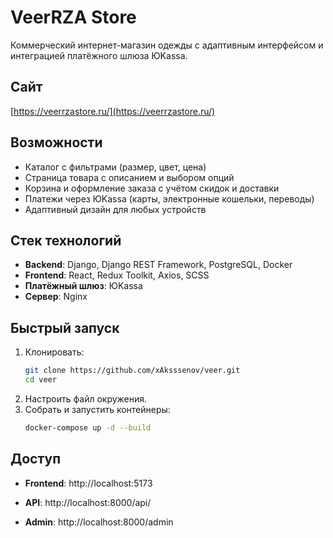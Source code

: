 # VeerRZA Store

Коммерческий интернет-магазин одежды с адаптивным интерфейсом и интеграцией платёжного шлюза ЮKassa.

## Сайт
[https://veerrzastore.ru/](https://veerrzastore.ru/)

## Возможности
- Каталог с фильтрами (размер, цвет, цена)
- Страница товара с описанием и выбором опций
- Корзина и оформление заказа с учётом скидок и доставки
- Платежи через ЮKassa (карты, электронные кошельки, переводы)
- Адаптивный дизайн для любых устройств

## Стек технологий
- **Backend**: Django, Django REST Framework, PostgreSQL, Docker  
- **Frontend**: React, Redux Toolkit, Axios, SCSS  
- **Платёжный шлюз**: ЮKassa  
- **Сервер**: Nginx  

## Быстрый запуск
1. Клонировать:  
   ```bash
   git clone https://github.com/xAksssenov/veer.git
   cd veer
2. Настроить файл окружения.
3. Собрать и запустить контейнеры:
   ```bash
   docker-compose up -d --build

## Доступ
- **Frontend**: http://localhost:5173

- **API**: http://localhost:8000/api/

- **Admin**: http://localhost:8000/admin
